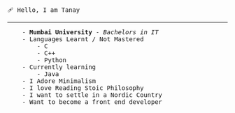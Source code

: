 <samp> 🩹 Hello, I am Tanay </samp>
<hr>
<samp>
	&emsp; &emsp; - <b>Mumbai University</b> - <i> Bachelors in IT </i> <br>
	&emsp; &emsp; - Languages Learnt / Not Mastered <br>
	&emsp; &emsp; &emsp; &emsp; - C <br>
	&emsp; &emsp; &emsp; &emsp; - C++ <br>
	&emsp; &emsp; &emsp; &emsp; - Python <br>
	&emsp; &emsp; - Currently learning <br>
	&emsp; &emsp; &emsp; &emsp; - Java <br>
	&emsp; &emsp; - I Adore Minimalism <br>
	&emsp; &emsp; - I love Reading Stoic Philosophy <br>
	&emsp; &emsp; - I want to settle in a Nordic Country <br>
	&emsp; &emsp; - Want to become a front end developer <br>
</samp>
